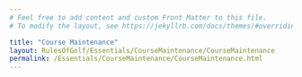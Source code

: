 ```yaml
---
# Feel free to add content and custom Front Matter to this file.
# To modify the layout, see https://jekyllrb.com/docs/themes/#overriding-theme-defaults

title: "Course Maintenance"
layout: RulesOfGolf/Essentials/CourseMaintenance/CourseMaintenance
permalink: /Essentials/CourseMaintenance/CourseMaintenance.html
---
```

